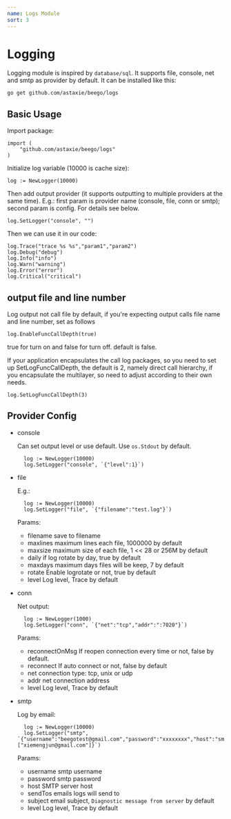 ```yaml
---
name: Logs Module
sort: 3
---
```


# Logging

Logging module is inspired by `database/sql`. It supports file, console, net and smtp as provider by default. It can be installed like this:

	go get github.com/astaxie/beego/logs

## Basic Usage

Import package:

	import (
		"github.com/astaxie/beego/logs"
	)	

Initialize log variable (10000 is cache size):

	log := NewLogger(10000)

Then add output provider (it supports outputting to multiple providers at the same time). E.g.: first param is provider name (console, file, conn or smtp); second param is config. For details see below.

	log.SetLogger("console", "")

Then we can use it in our code:

	log.Trace("trace %s %s","param1","param2")
	log.Debug("debug")
	log.Info("info")
	log.Warn("warning")
	log.Error("error")
	log.Critical("critical")
	
## output file and line number

Log output not call file by default, if you're expecting output calls file name and line number, set as follows

	log.EnableFuncCallDepth(true)
	
true for turn on and false for turn off. default is false.

If your application encapsulates the call log packages, so you need to set up SetLogFuncCallDepth, the default is 2, namely direct call hierarchy, if you encapsulate the multilayer, so need to adjust according to their own needs.

	log.SetLogFuncCallDepth(3)	

## Provider Config

- console
   
  Can set output level or use default. Use `os.Stdout` by default.
	
		log := NewLogger(10000)
		log.SetLogger("console", `{"level":1}`)						
- file 

  E.g.:
	
		log := NewLogger(10000)
		log.SetLogger("file", `{"filename":"test.log"}`)
		
  Params:
	- filename save to filename
	- maxlines maximum lines each file, 1000000 by default
	- maxsize maximum size of each file, 1 << 28 or 256M by default
	- daily if log rotate by day, true by default
	- maxdays maximum days files will be keep, 7 by default
	- rotate Enable logrotate or not, true by default
	- level Log level, Trace by default
	
- conn

  Net output:
	
		log := NewLogger(1000)
		log.SetLogger("conn", `{"net":"tcp","addr":":7020"}`)
		
  Params:

	- reconnectOnMsg If reopen connection every time or not, false by default.
	- reconnect If auto connect or not, false by default
	- net connection type: tcp, unix or udp
	- addr net connection address
	- level Log level, Trace by default
	
- smtp

  Log by email:
	
		log := NewLogger(10000)
		log.SetLogger("smtp", `{"username":"beegotest@gmail.com","password":"xxxxxxxx","host":"smtp.gmail.com:587","sendTos":["xiemengjun@gmail.com"]}`)	
		
  Params:
	- username smtp username
	- password smtp password
	- host SMTP server host
	- sendTos emails logs will send to
	- subject email subject, `Diagnostic message from server` by default
	- level Log level, Trace by default

